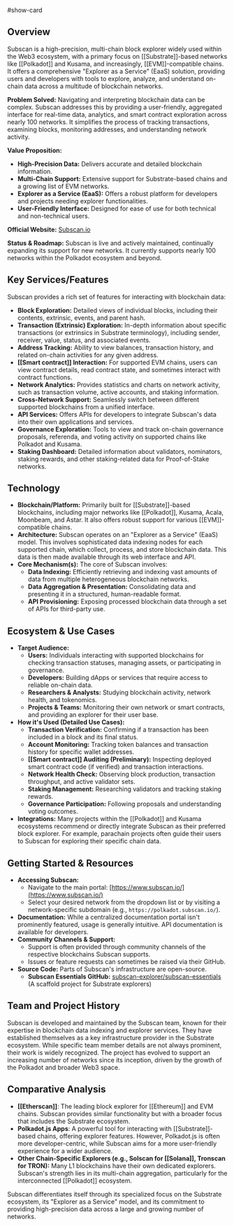 #show-card

## Overview

Subscan is a high-precision, multi-chain block explorer widely used within the Web3 ecosystem, with a primary focus on [[Substrate]]-based networks like [[Polkadot]] and Kusama, and increasingly, [[EVM]]-compatible chains. It offers a comprehensive "Explorer as a Service" (EaaS) solution, providing users and developers with tools to explore, analyze, and understand on-chain data across a multitude of blockchain networks.

**Problem Solved:** Navigating and interpreting blockchain data can be complex. Subscan addresses this by providing a user-friendly, aggregated interface for real-time data, analytics, and smart contract exploration across nearly 100 networks. It simplifies the process of tracking transactions, examining blocks, monitoring addresses, and understanding network activity.

**Value Proposition:**

- **High-Precision Data:** Delivers accurate and detailed blockchain information.
- **Multi-Chain Support:** Extensive support for Substrate-based chains and a growing list of EVM networks.
- **Explorer as a Service (EaaS):** Offers a robust platform for developers and projects needing explorer functionalities.
- **User-Friendly Interface:** Designed for ease of use for both technical and non-technical users.

**Official Website:** [Subscan.io](https://www.subscan.io/)

**Status & Roadmap:** Subscan is live and actively maintained, continually expanding its support for new networks. It currently supports nearly 100 networks within the Polkadot ecosystem and beyond.

## Key Services/Features

Subscan provides a rich set of features for interacting with blockchain data:

- **Block Exploration:** Detailed views of individual blocks, including their contents, extrinsic, events, and parent hash.
- **Transaction (Extrinsic) Exploration:** In-depth information about specific transactions (or extrinsics in Substrate terminology), including sender, receiver, value, status, and associated events.
- **Address Tracking:** Ability to view balances, transaction history, and related on-chain activities for any given address.
- **[[Smart contract]] Interaction:** For supported EVM chains, users can view contract details, read contract state, and sometimes interact with contract functions.
- **Network Analytics:** Provides statistics and charts on network activity, such as transaction volume, active accounts, and staking information.
- **Cross-Network Support:** Seamlessly switch between different supported blockchains from a unified interface.
- **API Services:** Offers APIs for developers to integrate Subscan's data into their own applications and services.
- **Governance Exploration:** Tools to view and track on-chain governance proposals, referenda, and voting activity on supported chains like Polkadot and Kusama.
- **Staking Dashboard:** Detailed information about validators, nominators, staking rewards, and other staking-related data for Proof-of-Stake networks.

## Technology

- **Blockchain/Platform:** Primarily built for [[Substrate]]-based blockchains, including major networks like [[Polkadot]], Kusama, Acala, Moonbeam, and Astar. It also offers robust support for various [[EVM]]-compatible chains.
- **Architecture:** Subscan operates on an "Explorer as a Service" (EaaS) model. This involves sophisticated data indexing nodes for each supported chain, which collect, process, and store blockchain data. This data is then made available through its web interface and API.
- **Core Mechanism(s):** The core of Subscan involves:
  - **Data Indexing:** Efficiently retrieving and indexing vast amounts of data from multiple heterogeneous blockchain networks.
  - **Data Aggregation & Presentation:** Consolidating data and presenting it in a structured, human-readable format.
  - **API Provisioning:** Exposing processed blockchain data through a set of APIs for third-party use.

## Ecosystem & Use Cases

- **Target Audience:**
  - **Users:** Individuals interacting with supported blockchains for checking transaction statuses, managing assets, or participating in governance.
  - **Developers:** Building dApps or services that require access to reliable on-chain data.
  - **Researchers & Analysts:** Studying blockchain activity, network health, and tokenomics.
  - **Projects & Teams:** Monitoring their own network or smart contracts, and providing an explorer for their user base.
- **How it's Used (Detailed Use Cases):**
  - **Transaction Verification:** Confirming if a transaction has been included in a block and its final status.
  - **Account Monitoring:** Tracking token balances and transaction history for specific wallet addresses.
  - **[[Smart contract]] Auditing (Preliminary):** Inspecting deployed smart contract code (if verified) and transaction interactions.
  - **Network Health Check:** Observing block production, transaction throughput, and active validator sets.
  - **Staking Management:** Researching validators and tracking staking rewards.
  - **Governance Participation:** Following proposals and understanding voting outcomes.
- **Integrations:** Many projects within the [[Polkadot]] and Kusama ecosystems recommend or directly integrate Subscan as their preferred block explorer. For example, parachain projects often guide their users to Subscan for exploring their specific chain data.

## Getting Started & Resources

- **Accessing Subscan:**
  - Navigate to the main portal: [https://www.subscan.io/](https://www.subscan.io/)
  - Select your desired network from the dropdown list or by visiting a network-specific subdomain (e.g., `https://polkadot.subscan.io/`).
- **Documentation:** While a centralized documentation portal isn't prominently featured, usage is generally intuitive. API documentation is available for developers.
- **Community Channels & Support:**
  - Support is often provided through community channels of the respective blockchains Subscan supports.
  - Issues or feature requests can sometimes be raised via their GitHub.
- **Source Code:** Parts of Subscan's infrastructure are open-source.
  - **Subscan Essentials GitHub:** [subscan-explorer/subscan-essentials](https://github.com/subscan-explorer/subscan-essentials) (A scaffold project for Substrate explorers)

## Team and Project History

Subscan is developed and maintained by the Subscan team, known for their expertise in blockchain data indexing and explorer services. They have established themselves as a key infrastructure provider in the Substrate ecosystem. While specific team member details are not always prominent, their work is widely recognized. The project has evolved to support an increasing number of networks since its inception, driven by the growth of the Polkadot and broader Web3 space.

## Comparative Analysis

- **[[Etherscan]]**: The leading block explorer for [[Ethereum]] and EVM chains. Subscan provides similar functionality but with a broader focus that includes the Substrate ecosystem.
- **Polkadot.js Apps**: A powerful tool for interacting with [[Substrate]]-based chains, offering explorer features. However, Polkadot.js is often more developer-centric, while Subscan aims for a more user-friendly experience for a wider audience.
- **Other Chain-Specific Explorers (e.g., Solscan for [[Solana]], Tronscan for TRON):** Many L1 blockchains have their own dedicated explorers. Subscan's strength lies in its multi-chain aggregation, particularly for the interconnected [[Polkadot]] ecosystem.

Subscan differentiates itself through its specialized focus on the Substrate ecosystem, its "Explorer as a Service" model, and its commitment to providing high-precision data across a large and growing number of networks.